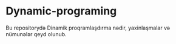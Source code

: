 # Dynamic-programing

Bu repositorydə Dinamik proqramlaşdırma nədir, yaxinlaşmalar və nümunələr qeyd olunub.
